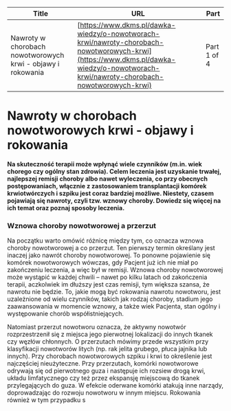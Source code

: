 | **Title**       | **URL**           | **Part**              |
|-----------------|-------------------|-----------------------|
| Nawroty w chorobach nowotworowych krwi - objawy i rokowania         | [https://www.dkms.pl/dawka-wiedzy/o-nowotworach-krwi/nawroty-chorobach-nowotworowych-krwi](https://www.dkms.pl/dawka-wiedzy/o-nowotworach-krwi/nawroty-chorobach-nowotworowych-krwi)    | Part 1 of 4          |

# Nawroty w chorobach nowotworowych krwi - objawy i rokowania

**Na skuteczność terapii może wpłynąć wiele czynników (m.in. wiek chorego czy ogólny stan zdrowia). Celem leczenia jest uzyskanie trwałej, najlepszej remisji choroby albo nawet wyleczenia, co przy obecnych postępowaniach, włącznie z zastosowaniem transplantacji komórek krwiotwórczych i szpiku jest coraz bardziej możliwe. Niestety, czasem pojawiają się nawroty, czyli tzw. wznowy choroby. Dowiedz się więcej na ich temat oraz poznaj sposoby leczenia.**


### Wznowa choroby nowotworowej a przerzut


Na początku warto omówić różnicę między tym, co oznacza wznowa choroby nowotworowej a co przerzut. Ten pierwszy termin określany jest inaczej jako nawrót choroby nowotworowej. To ponowne pojawienie się komórek nowotworowych wówczas, gdy Pacjent już ich nie miał po zakończeniu leczenia, a więc był w remisji. Wznowa choroby nowotworowej może wystąpić w każdej chwili – nawet po kilku latach od zakończenia terapii, aczkolwiek im dłuższy jest czas remisji, tym większa szansa, że nawrotu nie będzie. To, jakie mogą być rokowania nawrotu nowotworu, jest uzależnione od wielu czynników, takich jak rodzaj choroby, stadium jego zaawansowania w momencie wznowy, a także wiek Pacjenta, stan ogólny i występowanie chorób współistniejących.


Natomiast przerzut nowotworu oznacza, że aktywny nowotwór rozprzestrzenił się z miejsca jego pierwotnej lokalizacji do innych tkanek czy węzłów chłonnych. O przerzutach mówimy przede wszystkim przy klasyfikacji nowotworów litych (np. rak jelita grubego, płuca jajnika lub innych). Przy chorobach nowotworowych szpiku i krwi to określenie jest najczęściej nieużyteczne. Przy przerzutach, komórki nowotworowe odrywają się od pierwotnego guza i następuje ich rozsiew drogą krwi, układu limfatycznego czy też przez ekspansję miejscową do tkanek przylegających do guza. W efekcie oderwane komórki atakują inne narządy, doprowadzając do rozwoju nowotworu w innym miejscu. Rokowania również w tym przypadku s